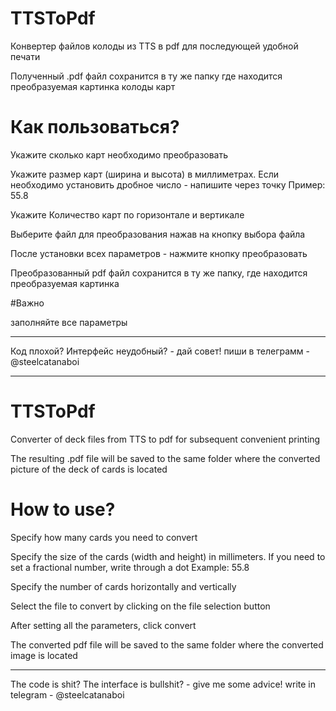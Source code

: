 # TTSToPdf
Конвертер файлов колоды из TTS в pdf для последующей удобной печати

Полученный .pdf файл сохранится в ту же папку где находится преобразуемая картинка колоды карт

# Как пользоваться?

Укажите сколько карт необходимо преобразовать

Укажите размер карт (ширина и высота) в миллиметрах. Если необходимо установить дробное число - напишите через точку
Пример: 55.8

Укажите Количество карт по горизонтале и вертикале

Выберите файл для преобразования нажав на кнопку выбора файла

После установки всех параметров - нажмите кнопку преобразовать

Преобразованный pdf файл сохранится в ту же папку, где находится преобразуемая картинка


#Важно

заполняйте все параметры

___________________________
Код плохой? Интерфейс неудобный? - дай совет! пиши в телеграмм  - @steelcatanaboi 




__________________________

# TTSToPdf
Converter of deck files from TTS to pdf for subsequent convenient printing

The resulting .pdf file will be saved to the same folder where the converted picture of the deck of cards is located

# How to use?

Specify how many cards you need to convert

Specify the size of the cards (width and height) in millimeters. If you need to set a fractional number, write through a dot
Example: 55.8

Specify the number of cards horizontally and vertically

Select the file to convert by clicking on the file selection button

After setting all the parameters, click convert

The converted pdf file will be saved to the same folder where the converted image is located


___________________________
The code is shit? The interface is bullshit? - give me some advice! write in telegram - @steelcatanaboi
